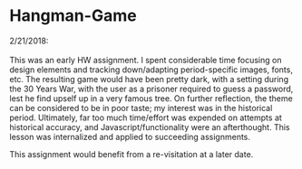 # Hangman-Game

2/21/2018: <br></br>
This was an early HW assignment. I spent considerable time focusing on design elements and tracking down/adapting period-specific images, fonts, etc. The resulting game would have been pretty dark, with a setting during the 30 Years War, with the user as a prisoner required to guess a password, lest he find upself up in a very famous tree. On further reflection, the theme can be considered to be in poor taste; my interest was in the historical period. Ultimately, far too much time/effort was expended on attempts at historical accuracy, and Javascript/functionality were an afterthought. This lesson was internalized and applied to succeeding assignments. 

This assignment would benefit from a re-visitation at a later date.
